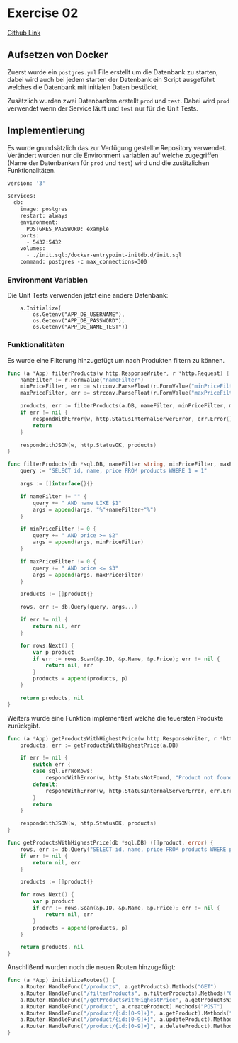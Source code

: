 # Exercise 02

[Github Link](https://github.com/franzfilip/mc-fh-cicd)

## Aufsetzen von Docker
Zuerst wurde ein `postgres.yml` File erstellt um die Datenbank zu starten, dabei wird auch bei jedem starten der Datenbank ein Script ausgeführt welches die Datenbank mit initialen Daten bestückt.

Zusätzlich wurden zwei Datenbanken erstellt `prod` und `test`. Dabei wird `prod` verwendet wenn der Service läuft und `test` nur für die Unit Tests.

## Implementierung
Es wurde grundsätzlich das zur Verfügung gestellte Repository verwendet.
Verändert wurden nur die Environment variablen auf welche zugegriffen (Name der Datenbanken für `prod` und `test`) wird und die zusätzlichen Funktionalitäten.

```Dockerfile
version: '3'

services:
  db:
    image: postgres
    restart: always
    environment:
      POSTGRES_PASSWORD: example
    ports:
      - 5432:5432
    volumes:
      - ./init.sql:/docker-entrypoint-initdb.d/init.sql
    command: postgres -c max_connections=300
```

### Environment Variablen
Die Unit Tests verwenden jetzt eine andere Datenbank:

```
	a.Initialize(
		os.Getenv("APP_DB_USERNAME"),
		os.Getenv("APP_DB_PASSWORD"),
		os.Getenv("APP_DB_NAME_TEST"))
```

### Funktionalitäten
Es wurde eine Filterung hinzugefügt um nach Produkten filtern zu können.
```Go
func (a *App) filterProducts(w http.ResponseWriter, r *http.Request) {
	nameFilter := r.FormValue("nameFilter")
	minPriceFilter, err := strconv.ParseFloat(r.FormValue("minPriceFilter"), 64)
	maxPriceFilter, err := strconv.ParseFloat(r.FormValue("maxPriceFilter"), 64)

	products, err := filterProducts(a.DB, nameFilter, minPriceFilter, maxPriceFilter)
	if err != nil {
		respondWithError(w, http.StatusInternalServerError, err.Error())
		return
	}

	respondWithJSON(w, http.StatusOK, products)
}
```

```Go
func filterProducts(db *sql.DB, nameFilter string, minPriceFilter, maxPriceFilter float64) ([]product, error) {
	query := "SELECT id, name, price FROM products WHERE 1 = 1"

	args := []interface{}{}

	if nameFilter != "" {
		query += " AND name LIKE $1"
		args = append(args, "%"+nameFilter+"%")
	}

	if minPriceFilter != 0 {
		query += " AND price >= $2"
		args = append(args, minPriceFilter)
	}

	if maxPriceFilter != 0 {
		query += " AND price <= $3"
		args = append(args, maxPriceFilter)
	}

	products := []product{}

	rows, err := db.Query(query, args...)

	if err != nil {
		return nil, err
	}

	for rows.Next() {
		var p product
		if err := rows.Scan(&p.ID, &p.Name, &p.Price); err != nil {
			return nil, err
		}
		products = append(products, p)
	}

	return products, nil
}
```

Weiters wurde eine Funktion implementiert welche die teuersten Produkte zurückgibt.
```Go
func (a *App) getProductsWithHighestPrice(w http.ResponseWriter, r *http.Request) {
	products, err := getProductsWithHighestPrice(a.DB)

	if err != nil {
		switch err {
		case sql.ErrNoRows:
			respondWithError(w, http.StatusNotFound, "Product not found")
		default:
			respondWithError(w, http.StatusInternalServerError, err.Error())
		}
		return
	}

	respondWithJSON(w, http.StatusOK, products)
}
```

```Go
func getProductsWithHighestPrice(db *sql.DB) ([]product, error) {
	rows, err := db.Query("SELECT id, name, price FROM products WHERE price = (SELECT MAX(price) FROM products)")
	if err != nil {
		return nil, err
	}

	products := []product{}

	for rows.Next() {
		var p product
		if err := rows.Scan(&p.ID, &p.Name, &p.Price); err != nil {
			return nil, err
		}
		products = append(products, p)
	}

	return products, nil
}
```

Anschlißend wurden noch die neuen Routen hinzugefügt:
```Go
func (a *App) initializeRoutes() {
	a.Router.HandleFunc("/products", a.getProducts).Methods("GET")
	a.Router.HandleFunc("/filterProducts", a.filterProducts).Methods("GET")
	a.Router.HandleFunc("/getProductsWithHighestPrice", a.getProductsWithHighestPrice).Methods("GET")
	a.Router.HandleFunc("/product", a.createProduct).Methods("POST")
	a.Router.HandleFunc("/product/{id:[0-9]+}", a.getProduct).Methods("GET")
	a.Router.HandleFunc("/product/{id:[0-9]+}", a.updateProduct).Methods("PUT")
	a.Router.HandleFunc("/product/{id:[0-9]+}", a.deleteProduct).Methods("DELETE")
}
```